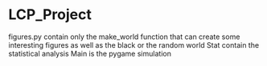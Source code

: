 # LCP_Project

figures.py contain only the make_world function that can create some interesting figures as well as the black or the random world
Stat contain the statistical analysis
Main is the pygame simulation

